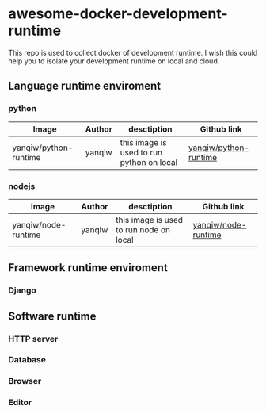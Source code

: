 # awesome-docker-development-runtime

This repo is used to collect docker of development runtime. I wish this could help you to isolate your development runtime on local and cloud. 

## Language runtime enviroment

### python

| Image                 | Author | desctiption                              | Github link                              |
| --------------------- | ------ | ---------------------------------------- | ---------------------------------------- |
| yanqiw/python-runtime | yanqiw | this image is used to run python on local | [yanqiw/python-runtime](https://github.com/yanqiw/python-runtime) |



### nodejs

| Image               | Author | desctiption                             | Github link                              |
| ------------------- | ------ | --------------------------------------- | ---------------------------------------- |
| yanqiw/node-runtime | yanqiw | this image is used to run node on local | [yanqiw/node-runtime](https://github.com/yanqiw/node-runtime) |



## Framework runtime enviroment

### Django



## Software runtime

### HTTP server



### Database



### Browser



### Editor




